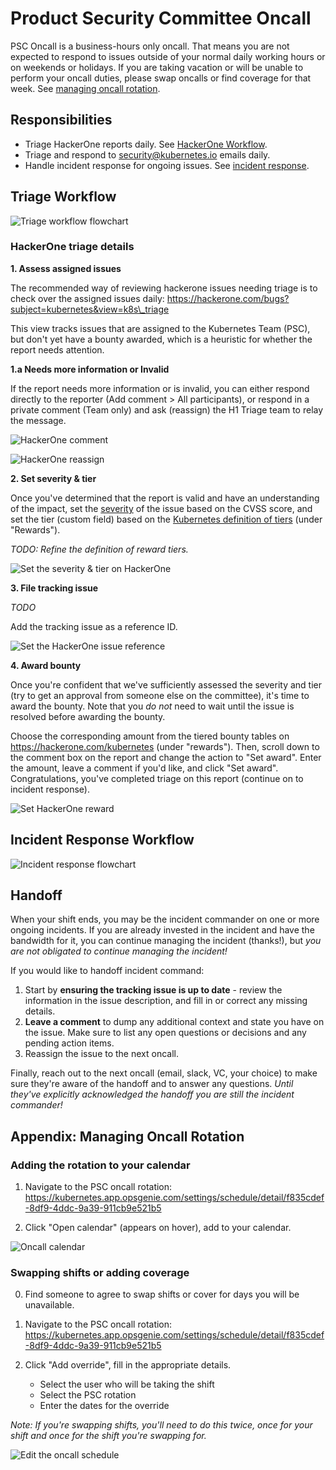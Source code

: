 # Product Security Committee Oncall

PSC Oncall is a business-hours only oncall. That means you are not expected to
respond to issues outside of your normal daily working hours or on weekends or
holidays. If you are taking vacation or will be unable to perform your oncall
duties, please swap oncalls or find coverage for that week. See [managing oncall
rotation](#appendix-managing-oncall-rotation).

## Responsibilities

- Triage HackerOne reports daily. See [HackerOne
  Workflow](#hackerone-triage-details).
- Triage and respond to security@kubernetes.io emails daily.
- Handle incident response for ongoing issues. See [incident
  response](#incident-response-workflow).

## Triage Workflow

![Triage workflow flowchart](images/psc-oncall-triage-flow.png)

### HackerOne triage details

**1. Assess assigned issues**

The recommended way of reviewing hackerone issues needing triage is to check
over the assigned issues daily:
https://hackerone.com/bugs?subject=kubernetes&view=k8s\_triage

This view tracks issues that are assigned to the Kubernetes Team (PSC), but
don't yet have a bounty awarded, which is a heuristic for whether the report
needs attention.

**1.a Needs more information or Invalid**

If the report needs more information or is invalid, you can either respond
directly to the reporter (Add comment > All participants), or respond in a
private comment (Team only) and ask (reassign) the H1 Triage team to relay the
message.

![HackerOne comment](images/psc-oncall-h1-triage-comment.png)

![HackerOne reassign](images/psc-oncall-h1-triage-reassign.png)

**2. Set severity & tier**

Once you've determined that the report is valid and have an understanding of the
impact, set the [severity][] of the issue based on the CVSS score, and set the
tier (custom field) based on the [Kubernetes definition of
tiers](https://hackerone.com/kubernetes) (under "Rewards").

_TODO: Refine the definition of reward tiers._

![Set the severity & tier on HackerOne](images/psc-oncall-h1-triage-severity.png)

[severity]: security-release-process.md#severity-thresholds---how-we-do-vulnerability-scoring

**3. File tracking issue**

_TODO_

Add the tracking issue as a reference ID.

![Set the HackerOne issue reference](images/psc-oncall-h1-triage-references.png)

**4. Award bounty**

Once you're confident that we've sufficiently assessed the severity and tier
(try to get an approval from someone else on the committee), it's time to award
the bounty. Note that you _do not_ need to wait until the issue is resolved
before awarding the bounty.

Choose the corresponding amount from the tiered bounty tables on
https://hackerone.com/kubernetes (under "rewards"). Then, scroll down to the
comment box on the report and change the action to "Set award". Enter the
amount, leave a comment if you'd like, and click "Set award". Congratulations,
you've completed triage on this report (continue on to incident response).

![Set HackerOne reward](images/psc-oncall-h1-triage-reward.png)

## Incident Response Workflow

![Incident response flowchart](images/psc-oncall-incident-flow.png)

## Handoff

When your shift ends, you may be the incident commander on one or more ongoing
incidents. If you are already invested in the incident and have the bandwidth
for it, you can continue managing the incident (thanks!), but _you are not
obligated to continue managing the incident!_

If you would like to handoff incident command:

1.  Start by **ensuring the tracking issue is up to date** - review the
    information in the issue description, and fill in or correct any missing
    details.
2.  **Leave a comment** to dump any additional context and state you have on the
    issue. Make sure to list any open questions or decisions and any pending
    action items.
3.  Reassign the issue to the next oncall.

Finally, reach out to the next oncall (email, slack, VC, your choice) to make
sure they're aware of the handoff and to answer any questions. _Until they've
explicitly acknowledged the handoff you are still the incident commander!_

## Appendix: Managing Oncall Rotation

### Adding the rotation to your calendar

1. Navigate to the PSC oncall rotation:
   https://kubernetes.app.opsgenie.com/settings/schedule/detail/f835cdef-8df9-4ddc-9a39-911cb9e521b5

2. Click "Open calendar" (appears on hover), add to your calendar.

![Oncall calendar](images/psc-oncall-calendar.png)

### Swapping shifts or adding coverage

0. Find someone to agree to swap shifts or cover for days you will be
   unavailable.

1. Navigate to the PSC oncall rotation:
   https://kubernetes.app.opsgenie.com/settings/schedule/detail/f835cdef-8df9-4ddc-9a39-911cb9e521b5

2. Click "Add override", fill in the appropriate details.
    - Select the user who will be taking the shift
    - Select the PSC rotation
    - Enter the dates for the override

_Note: If you're swapping shifts, you'll need to do this twice, once for your
shift and once for the shift you're swapping for._


![Edit the oncall schedule](images/psc-oncall-override.png)
